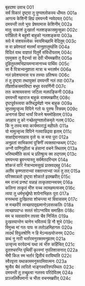 बृहदश्व उवाच	001  
सर्वं विकारं दृष्ट्वा तु पुण्यश्लोकस्य धीमतः	001a  
आगत्य केशिनी क्षिप्रं दमयन्त्यै न्यवेदयत्	001c  
दमयन्ती ततो भूयः प्रेषयामास केशिनीम्	002a  
मातुः सकाशं दुःखार्ता नलशङ्कासमुत्सुका	002c  
परीक्षितो मे बहुशो बाहुको नलशङ्कया	003a  
रूपे मे संशयस्त्वेकः स्वयमिच्छामि वेदितुम्	003c  
स वा प्रवेश्यतां मातर्मां वानुज्ञातुमर्हसि	004a  
विदितं वाथ वाज्ञातं पितुर्मे संविधीयताम्	004c  
एवमुक्ता तु वैदर्भ्या सा देवी भीममब्रवीत्	005a  
दुहितुस्तमभिप्रायमन्वजानाच्च पार्थिवः	005c  
सा वै पित्राभ्यनुज्ञाता मात्रा च भरतर्षभ	006a  
नलं प्रवेशयामास यत्र तस्याः प्रतिश्रयः	006c  
तं तु दृष्ट्वा तथायुक्तं दमयन्ती नलं तदा	007a  
तीव्रशोकसमाविष्टा बभूव वरवर्णिनी	007c  
ततः काषायवसना जटिला मलपङ्किनी	008a  
दमयन्ती महाराज बाहुकं वाक्यमब्रवीत्	008c  
दृष्टपूर्वस्त्वया कश्चिद्धर्मज्ञो नाम बाहुक	009a  
सुप्तामुत्सृज्य विपिने गतो यः पुरुषः स्त्रियम्	009c  
अनागसं प्रियां भार्यां विजने श्रममोहिताम्	010a  
अपहाय तु को गच्छेत्पुण्यश्लोकमृते नलम्	010c  
किं नु तस्य मया कार्यमपराद्धं महीपतेः	011a  
यो मामुत्सृज्य विपिने गतवान्निद्रया हृताम्	011c  
साक्षाद्देवानपाहाय वृतो यः स मया पुरा	012a  
अनुव्रतां साभिकामां पुत्रिणीं त्यक्तवान्कथम्	012c  
अग्नौ पाणिगृहीतां च हंसानां वचने स्थिताम्	013a  
भरिष्यामीति सत्यं च प्रतिश्रुत्य क्व तद्गतम्	013c  
दमयन्त्या ब्रुवन्त्यास्तु सर्वमेतदरिन्दम	014a  
शोकजं वारि नेत्राभ्यामसुखं प्रास्रवद्बहु	014c  
अतीव कृष्णताराभ्यां रक्तान्ताभ्यां जलं तु तत्	015a  
परिस्रवन्नलो दृष्ट्वा शोकार्त इदमब्रवीत्	015c  
मम राज्यं प्रनष्टं यन्नाहं तत्कृतवान्स्वयम्	016a  
कलिना तत्कृतं भीरु यच्च त्वामहमत्यजम्	016c  
त्वया तु धर्मभृच्छ्रेष्ठे शापेनाभिहतः पुरा	017a  
वनस्थया दुःखितया शोचन्त्या मां विवाससम्	017c  
स मच्छरीरे त्वच्छापाद्दह्यमानोऽवसत्कलिः	018a  
त्वच्छापदग्धः सततं सोऽग्नाविव समाहितः	018c  
मम च व्यवसायेन तपसा चैव निर्जितः	019a  
दुःखस्यान्तेन चानेन भवितव्यं हि नौ शुभे	019c  
विमुच्य मां गतः पापः स ततोऽहमिहागतः	020a  
त्वदर्थं विपुलश्रोणि न हि मेऽन्यत्प्रयोजनम्	020c  
कथं नु नारी भर्तारमनुरक्तमनुव्रतम्	021a  
उत्सृज्य वरयेदन्यं यथा त्वं भीरु कर्हिचित्	021c  
दूताश्चरन्ति पृथिवीं कृत्स्नां नृपतिशासनात्	022a  
भैमी किल स्म भर्तारं द्वितीयं वरयिष्यति	022c  
स्वैरवृत्ता यथाकाममनुरूपमिवात्मनः	023a  
श्रुत्वैव चैवं त्वरितो भाङ्गस्वरिरुपस्थितः	023c  
दमयन्ती तु तच्छ्रुत्वा नलस्य परिदेवितम्	024a  
प्राञ्जलिर्वेपमाना च भीता वचनमब्रवीत्	024c  

